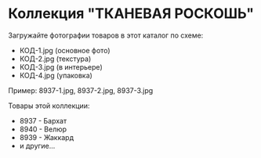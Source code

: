 # Коллекция "ТКАНЕВАЯ РОСКОШЬ"

Загружайте фотографии товаров в этот каталог по схеме:
- КОД-1.jpg (основное фото)
- КОД-2.jpg (текстура)
- КОД-3.jpg (в интерьере)
- КОД-4.jpg (упаковка)

Пример: 8937-1.jpg, 8937-2.jpg, 8937-3.jpg

Товары этой коллекции:
- 8937 - Бархат
- 8940 - Велюр  
- 8939 - Жаккард
- и другие...